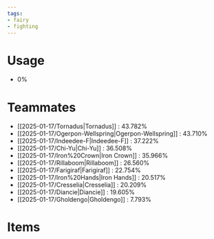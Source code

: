 ```yaml
---
tags:
- fairy
- fighting
---
```

# Usage
- 0%
# Teammates
- [[2025-01-17/Tornadus|Tornadus]] : 43.782%
- [[2025-01-17/Ogerpon-Wellspring|Ogerpon-Wellspring]] : 43.710%
- [[2025-01-17/Indeedee-F|Indeedee-F]] : 37.222%
- [[2025-01-17/Chi-Yu|Chi-Yu]] : 36.508%
- [[2025-01-17/Iron%20Crown|Iron Crown]] : 35.966%
- [[2025-01-17/Rillaboom|Rillaboom]] : 26.560%
- [[2025-01-17/Farigiraf|Farigiraf]] : 22.754%
- [[2025-01-17/Iron%20Hands|Iron Hands]] : 20.517%
- [[2025-01-17/Cresselia|Cresselia]] : 20.209%
- [[2025-01-17/Diancie|Diancie]] : 19.605%
- [[2025-01-17/Gholdengo|Gholdengo]] : 7.793%
# Items